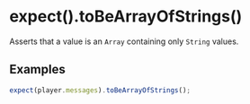 # expect().toBeArrayOfStrings()

Asserts that a value is an `Array` containing only `String` values.

## Examples

```js
expect(player.messages).toBeArrayOfStrings();
```
